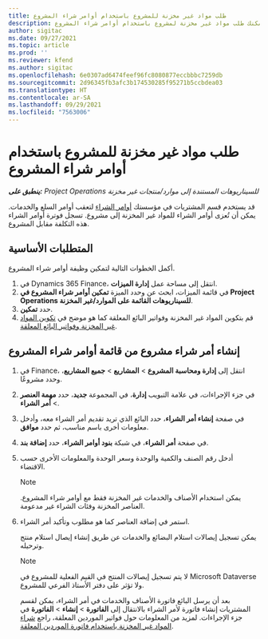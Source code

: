 ```yaml
---
title: طلب مواد غير مخزنة للمشروع باستخدام أوامر شراء المشروع
description: يشرح هذا الموضوع كيف يمكنك طلب مواد غير مخزنة لمشروع باستخدام أوامر شراء المشروع.
author: sigitac
ms.date: 09/27/2021
ms.topic: article
ms.prod: ''
ms.reviewer: kfend
ms.author: sigitac
ms.openlocfilehash: 6e0307ad6474feef96fc8080877eccbbbc7259db
ms.sourcegitcommit: 2d96345fb3afc3b174530285f95271b5ccbdea03
ms.translationtype: HT
ms.contentlocale: ar-SA
ms.lasthandoff: 09/29/2021
ms.locfileid: "7563006"
---
```

# <a name="order-non-stocked-materials-for-a-project-using-project-purchase-orders"></a>طلب مواد غير مخزنة للمشروع باستخدام أوامر شراء المشروع

_**ينطبق على:** Project Operations للسيناريوهات المستندة إلى موارد/منتجات غير مخزنة‬_

قد يستخدم قسم المشتريات في مؤسستك [أوامر الشراء](/dynamics365/supply-chain/procurement/purchase-order-overview) لتعقب أوامر السلع والخدمات. يمكن أن تُعزى أوامر الشراء للمواد غير المخزنة إلى مشروع. تسجل فوترة أوامر الشراء هذه التكلفة مقابل المشروع.

## <a name="prerequisites"></a>المتطلبات الأساسية
أكمل الخطوات التالية لتمكين وظيفة أوامر شراء المشروع.

1. في Dynamics 365 Finance، انتقل إلى مساحة عمل **إدارة الميزات**.
2. في قائمة الميزات، ابحث عن وحدد الميزة **تمكين أوامر شراء المشروع في Project Operations للسيناريوهات القائمة على الموارد/غير المخزنة**.
3. حدد **تمكين**.
4. قم بتكوين المواد غير المخزنة وفواتير البائع المعلقة كما هو موضح في [تكوين المواد غير المخزنة وفواتير البائع المعلقة](configure-materials-nonstocked.md).

## <a name="create-a-project-purchase-order-from-the-project-purchase-order-list"></a>إنشاء أمر شراء مشروع من قائمة أوامر شراء المشروع

1. في Finance، انتقل إلى **إدارة ومحاسبة المشروع** > **المشاريع** > **جميع المشاريع**، وحدد مشروعًا.
2. في جزء الإجراءات، في علامة التبويب **إدارة**، في المجموعة **جديد**، حدد **مهمة العنصر** > **أمر الشراء**.
3. في صفحة **إنشاء أمر الشراء**، حدد البائع الذي تريد تقديم أمر الشراء معه، وأدخل معلومات أخرى باسم مناسب، ثم حدد **موافق**.
4. في صفحة **أمر الشراء**، في شبكة **بنود أوامر الشراء**، حدد **إضافة بند**.
5. أدخل رقم الصنف والكمية والوحدة وسعر الوحدة والمعلومات الأخرى حسب الاقتضاء.

    > [!NOTE]
    > يمكن استخدام الأصناف والخدمات غير المخزنة فقط مع أوامر شراء المشروع. العناصر المخزنة وفئات الشراء غير مدعومة.

6. استمر في إضافة العناصر كما هو مطلوب وتأكيد أمر الشراء.

    يمكن تسجيل إيصالات استلام البضائع والخدمات عن طريق إنشاء إيصال استلام منتج وترحيله.

    > [!NOTE]
    > لا يتم تسجيل إيصالات المنتج في القيم الفعلية للمشروع في Microsoft Dataverse ولا تؤثر على دفتر الأستاذ الفرعي للمشروع.

    بعد أن يرسل البائع فاتورة الأصناف والخدمات في أمر الشراء، يمكن لقسم المشتريات إنشاء فاتورة لأمر الشراء بالانتقال إلى **الفاتورة** > **إنشاء** > **الفاتورة** في جزء الإجراءات. لمزيد من المعلومات حول فواتير الموردين المعلقة، راجع [شراء المواد غير المخزنة باستخدام فاتورة الموردين المعلقة](pending-vendor-invoices.md).
